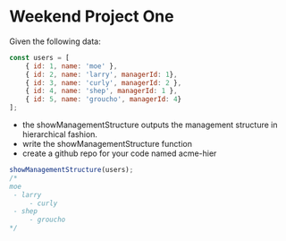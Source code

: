 # Weekend Project One

Given the following data:
```javascript
const users = [
	{ id: 1, name: 'moe' },
	{ id: 2, name: 'larry', managerId: 1},
	{ id: 3, name: 'curly', managerId: 2 },
	{ id: 4, name: 'shep', managerId: 1 },
	{ id: 5, name: 'groucho', managerId: 4}
];
```
- the showManagementStructure outputs the management structure in hierarchical fashion.
- write the showManagementStructure function
- create a github repo for your code named acme-hier

```javascript
showManagementStructure(users);
/*
moe
 - larry
	 - curly
 - shep
	 - groucho
*/
```
